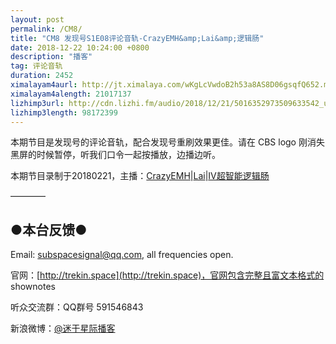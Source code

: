 ```yaml
---
layout: post
permalink: /CM8/
title: "CM8 发现号S1E08评论音轨-CrazyEMH&amp;Lai&amp;逻辑肠"
date: 2018-12-22 10:24:00 +0800
description: "播客"
tag: 评论音轨
duration: 2452
ximalayam4aurl: http://jt.ximalaya.com/wKgLcVwdoB2h53a8AS8D06gsqfQ652.m4a?channel=rss&amp;album_id=3135361&amp;track_id=146653977&amp;uid=6418191&amp;jt=http://audio.xmcdn.com/group53/M0B/B1/6A/wKgLcVwdoB2h53a8AS8D06gsqfQ652.m4a
ximalayam4alength: 21017137
lizhimp3url: http://cdn.lizhi.fm/audio/2018/12/21/5016352973509633542_ud.mp3
lizhimp3length: 98172399
---   
```


本期节目是发现号的评论音轨，配合发现号重刷效果更佳。请在 CBS logo 刚消失黑屏的时候暂停，听我们口令一起按播放，边播边听。

本期节目录制于20180221，主播：[CrazyEMH](mailto:emh@trekin.space)\|[Lai](http://weibo.com/daishengniao)\|[IV超智能逻辑肠](https://weibo.com/u/5682045870)

————

## ●本台反馈●

Email: [subspacesignal@qq.com](mailto:subspacesignal@qq.com), all frequencies open.

官网：[http://trekin.space](http://trekin.space)，官网包含完整且富文本格式的 shownotes

听众交流群：QQ群号 591546843

新浪微博：[@迷于星际播客](http://weibo.com/lostinst)

